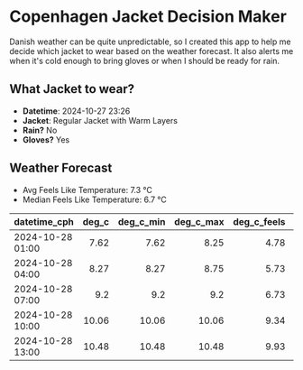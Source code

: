 
# Copenhagen Jacket Decision Maker

Danish weather can be quite unpredictable, so I created this app to help me decide which jacket to wear based on the weather forecast. 
It also alerts me when it's cold enough to bring gloves or when I should be ready for rain.

## What Jacket to wear?

- **Datetime**: 2024-10-27 23:26
- **Jacket**: Regular Jacket with Warm Layers
- **Rain?** No
- **Gloves?** Yes

## Weather Forecast
- Avg Feels Like Temperature: 7.3 °C
- Median Feels Like Temperature: 6.7 °C

| datetime_cph     |   deg_c |   deg_c_min |   deg_c_max |   deg_c_feels | weather   | wind   | rain   |
|:-----------------|--------:|------------:|------------:|--------------:|:----------|:-------|:-------|
| 2024-10-28 01:00 |    7.62 |        7.62 |        8.25 |          4.78 | Clouds    | Low    | None   |
| 2024-10-28 04:00 |    8.27 |        8.27 |        8.75 |          5.73 | Clouds    | Low    | None   |
| 2024-10-28 07:00 |    9.2  |        9.2  |        9.2  |          6.73 | Clouds    | Low    | None   |
| 2024-10-28 10:00 |   10.06 |       10.06 |       10.06 |          9.34 | Clouds    | Low    | None   |
| 2024-10-28 13:00 |   10.48 |       10.48 |       10.48 |          9.93 | Clouds    | Low    | None   |
        